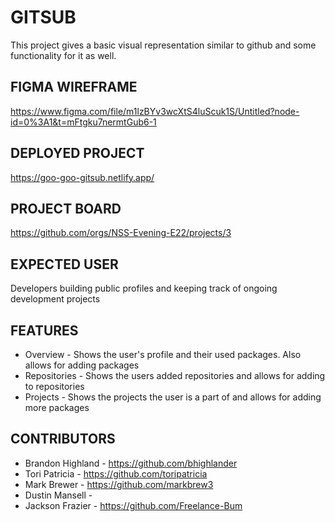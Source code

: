 # GITSUB 
This project gives a basic visual representation similar to github and some functionality for it as well.

## FIGMA WIREFRAME
https://www.figma.com/file/m1lzBYv3wcXtS4luScuk1S/Untitled?node-id=0%3A1&t=mFtgku7nermtGub6-1

## DEPLOYED PROJECT
https://goo-goo-gitsub.netlify.app/
## PROJECT BOARD
https://github.com/orgs/NSS-Evening-E22/projects/3

## EXPECTED USER
Developers building public profiles and keeping track of ongoing development projects

## FEATURES
- Overview - Shows the user's profile and their used packages. Also allows for adding packages
- Repositories - Shows the users added repositories and allows for adding to repositories
- Projects - Shows the projects the user is a part of and allows for adding more packages

## CONTRIBUTORS
- Brandon Highland - https://github.com/bhighlander
- Tori Patricia - https://github.com/toripatricia
- Mark Brewer - https://github.com/markbrew3
- Dustin Mansell - 
- Jackson Frazier - https://github.com/Freelance-Bum
